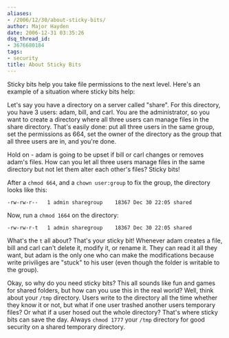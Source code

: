 ```yaml
---
aliases:
- /2006/12/30/about-sticky-bits/
author: Major Hayden
date: 2006-12-31 03:35:26
dsq_thread_id:
- 3676680184
tags:
- security
title: About Sticky Bits
---
```


Sticky bits help you take file permissions to the next level. Here's an example of a situation where sticky bits help:

Let's say you have a directory on a server called "share". For this directory, you have 3 users: adam, bill, and carl. You are the administrator, so you want to create a directory where all three users can manage files in the share directory. That's easily done: put all three users in the same group, set the permissions as 664, set the owner of the directory as the group that all three users are in, and you're done.

Hold on - adam is going to be upset if bill or carl changes or removes adam's files. How can you let all three users manage files in the same directory but not let them alter each other's files? Sticky bits!

After a `chmod 664`, and a `chown user:group` to fix the group, the directory looks like this:

```
-rw-rw-r--   1 admin sharegroup    18367 Dec 30 22:05 shared
```

Now, run a `chmod 1664` on the directory:

```
-rw-rw-r-t   1 admin sharegroup    18367 Dec 30 22:05 shared
```

What's the `t` all about? That's your sticky bit! Whenever adam creates a file, bill and carl can't delete it, modify it, or rename it. They can read it all they want, but adam is the only one who can make the modifications because write priviliges are "stuck" to his user (even though the folder is writable to the group).

Okay, so why do you need sticky bits? This all sounds like fun and games for shared folders, but how can you use this in the real world? Well, think about your `/tmp` directory. Users write to the directory all the time whether they know it or not, but what if one user trashed another users temporary files? Or what if a user hosed out the whole directory? That's where sticky bits can save the day. Always `chmod 1777` your `/tmp` directory for good security on a shared temporary directory.